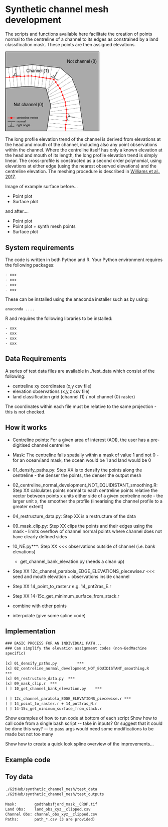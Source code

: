 # Synthetic channel mesh development

The scripts and functions available here facilitate the creation of points normal to the centreline of a channel to its edges as constrained by a land classification mask. These points are then assigned elevations. 

<img src="./figs/mesh_normal_method.png" width="300px" />

The long profile elevation trend of the channel is derived from elevations at the head and mouth of the channel, including also any point observations within the channel. Where the centreline itself has only a known elevation at the head and mouth of its length, the long profile elevation trend is simply linear. The cross-profile is constructed as a second order polynomial, using elevations at either edge (using the nearest observed elevations) and the centreline elevation. The meshing procedure is described in [Williams et al., 2017](http://www.the-cryosphere.net/11/363/2017/tc-11-363-2017.html).

Image of example surface before...

- Point plot
- Surface plot

and after....

- Point plot
- Point plot + synth mesh points
- Surface plot

## System requirements

The code is written in both Python and R. Your Python environment requires the following packages:

	- xxx
	- xxx
	- xxx
	- xxx

These can be installed using the anaconda installer such as by using:

	anaconda ....

R and requires the following libraries to be installed:

	- xxx
	- xxx
	- xxx
	- xxx
	
## Data Requirements

A series of test data files are available in ./test_data which consist of the following:

* centreline xy coordinates (x,y csv file)
* elevation observations (x,y,z csv file)
* land classification grid (channel (1) / not channel (0) raster)

The coordinates within each file must be relative to the same projection - this is not checked.

## How it works

- Centreline points: For a given area of interest (AOI), the user has a pre-digitised channel centreline
- Mask: The centreline falls spatially within a mask of value 1 and not 0 - for an ocean/land mask, the ocean would be 1 and land would be 0

- 01_densify_paths.py: Step XX is to densify the points along the centreline - the denser the points, the denser the output mesh 

- 02_centreline_normal_development_NOT_EQUIDISTANT_smoothing.R: Step XX calculates points normal to each centreline points relative the vector between points x units either side of a given centreline node - the larger unit x, the smoother the profile (linearising the channel profile to a greater extent) 

- 04_restructure_data.py: Step XX is a restructure of the data 

- 09_mask_clip.py: Step XX clips the points and their edges using the mask - limits overflow of channel normal points where channel does not have clearly defined sides 

- 10_NE.py***: Step XX  <<< observations outside of channel (i.e. bank elevations)
	+ get_channel_bank_elevation.py (needs a clean up)

- Step XX 12c_channel_parabola_EDGE_ELEVATIONS_piecewise.r <<< seed and mouth elevation + observations inside channel

- Step XX 14_point_to_raster.r e.g. 14_pnt2ras_E.r 
- Step XX 14-15c_get_minimum_surface_from_stack.r 

- combine with other points
- interpolate (give some spline code)

## Implementation

	### BASIC PROCESS FOR AN INDIVIDUAL PATH...
	### Can simplify the elevation assignment codes (non-BedMachine specific)

	[x]	01_densify_paths.py 		***		
	[x]	02_centreline_normal_development_NOT_EQUIDISTANT_smoothing.R 	***
	[x]	04_restructure_data.py 	***
	[x]	09_mask_clip.r 	***
	[ ]	10_get_channel_bank_elevation.py 	***
	
	[ ] 12c_channel_parabola_EDGE_ELEVATIONS_piecewise.r *** 
	[ ] 14_point_to_raster.r + 14_pnt2ras_N.r 
	[ ]	14-15c_get_minimum_surface_from_stack.r


Show examples of how to run code at bottom of each script
Show how to call code from a single bash script -- take in inputs? Or suggest that it could be done this way?
 --  to pass args would need some modifications to be made but not too many

Show how to create a quick look spline overview of the improvements...

## Example code

## Toy data

	./GitHub/synthetic_channel_mesh/test_data
	./GitHub/synthetic_channel_mesh/test_outputs

	Mask: 		 godthabsfjord_mask__CROP.tif
	Land Obs: 	 land_obs_xyz__clipped.csv
	Channel Obs: channel_obs_xyz__clipped.csv
	Paths:		 path_*.csv (3 are provided)




